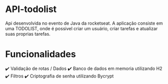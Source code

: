 # API-todolist

Api desenvolvida no evento de Java da rocketseat. A aplicação consiste em uma TODOLIST, onde é possivel criar um usuário, criar tarefas e atualizar suas proprias tarefas.
# Funcionalidades

:heavy_check_mark: Validação de rotas /  Dados
:heavy_check_mark: Banco de dados em memoria utilizando H2
:heavy_check_mark: Filtros
:heavy_check_mark: Criptografia de senha utilizando Bycrypt
